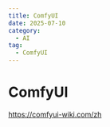 ```yaml
---
title: ComfyUI
date: 2025-07-10
category:
  - AI
tag:
  - ComfyUI
---
```


# ComfyUI

https://comfyui-wiki.com/zh
